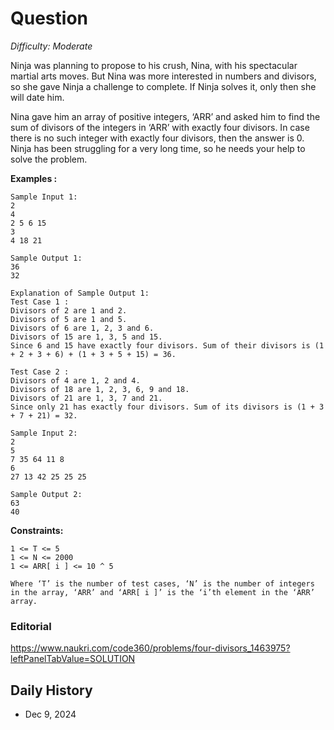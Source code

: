 # Question 

_Difficulty: Moderate_

Ninja was planning to propose to his crush, Nina, with his spectacular martial arts moves. But Nina was more interested in numbers and divisors, so she gave Ninja a challenge to complete. If Ninja solves it, only then she will date him.

Nina gave him an array of positive integers, ‘ARR’ and asked him to find the sum of divisors of the integers in ‘ARR’ with exactly four divisors. In case there is no such integer with exactly four divisors, then the answer is 0. Ninja has been struggling for a very long time, so he needs your help to solve the problem.

**Examples :**
```
Sample Input 1:
2
4
2 5 6 15
3
4 18 21

Sample Output 1:
36
32

Explanation of Sample Output 1:
Test Case 1 :  
Divisors of 2 are 1 and 2.
Divisors of 5 are 1 and 5.
Divisors of 6 are 1, 2, 3 and 6.
Divisors of 15 are 1, 3, 5 and 15.
Since 6 and 15 have exactly four divisors. Sum of their divisors is (1 + 2 + 3 + 6) + (1 + 3 + 5 + 15) = 36.

Test Case 2 : 
Divisors of 4 are 1, 2 and 4.
Divisors of 18 are 1, 2, 3, 6, 9 and 18.
Divisors of 21 are 1, 3, 7 and 21.
Since only 21 has exactly four divisors. Sum of its divisors is (1 + 3 + 7 + 21) = 32.

Sample Input 2:
2
5
7 35 64 11 8
6
27 13 42 25 25 25

Sample Output 2:
63
40
```

**Constraints:**
```
1 <= T <= 5
1 <= N <= 2000
1 <= ARR[ i ] <= 10 ^ 5

Where ‘T’ is the number of test cases, ‘N’ is the number of integers in the array, ‘ARR’ and ‘ARR[ i ]’ is the ‘i’th element in the ‘ARR’ array.
```

### Editorial
https://www.naukri.com/code360/problems/four-divisors_1463975?leftPanelTabValue=SOLUTION

## Daily History
- Dec 9, 2024
